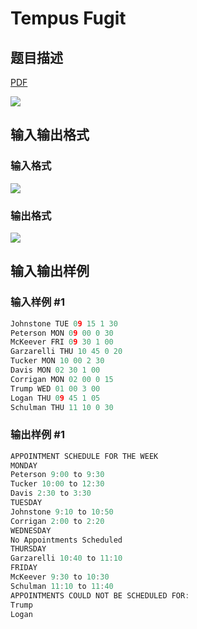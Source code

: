 # Tempus Fugit

## 题目描述

[problemUrl]: https://uva.onlinejudge.org/index.php?option=com_onlinejudge&Itemid=8&category=6&page=show_problem&problem=421

[PDF](https://uva.onlinejudge.org/external/4/p480.pdf)

![](https://cdn.luogu.com.cn/upload/vjudge_pic/UVA480/629fffd2536f4b917692a4fac4a03e3fe742e0c9.png)

## 输入输出格式

### 输入格式

![](https://cdn.luogu.com.cn/upload/vjudge_pic/UVA480/91825b8375ad888077cf33d375927f09abf735c3.png)

### 输出格式

![](https://cdn.luogu.com.cn/upload/vjudge_pic/UVA480/8bf2f2bc468ca2e97178afc4501effaa684d09e1.png)

## 输入输出样例

### 输入样例 #1

```cpp
Johnstone TUE 09 15 1 30
Peterson MON 09 00 0 30
McKeever FRI 09 30 1 00
Garzarelli THU 10 45 0 20
Tucker MON 10 00 2 30
Davis MON 02 30 1 00
Corrigan MON 02 00 0 15
Trump WED 01 00 3 00
Logan THU 09 45 1 05
Schulman THU 11 10 0 30
```


### 输出样例 #1

```cpp
APPOINTMENT SCHEDULE FOR THE WEEK
MONDAY
Peterson 9:00 to 9:30
Tucker 10:00 to 12:30
Davis 2:30 to 3:30
TUESDAY
Johnstone 9:10 to 10:50
Corrigan 2:00 to 2:20
WEDNESDAY
No Appointments Scheduled
THURSDAY
Garzarelli 10:40 to 11:10
FRIDAY
McKeever 9:30 to 10:30
Schulman 11:10 to 11:40
APPOINTMENTS COULD NOT BE SCHEDULED FOR:
Trump
Logan
```


